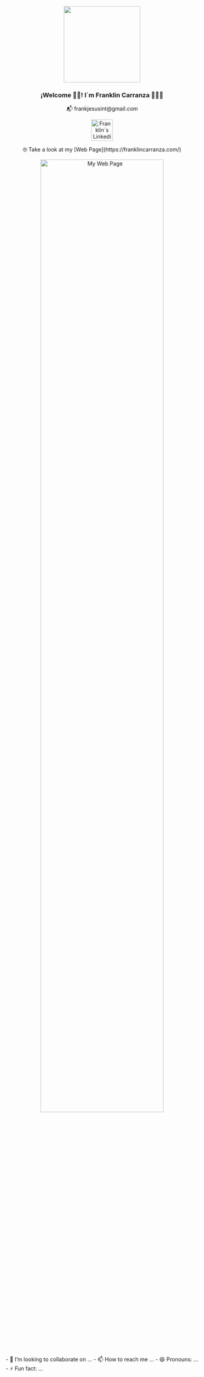 <p align="center" width="300">
   <img align="center" width="200" src="https://franklincarranza.com/ProfilePic.jpg" />
   <h3 align="center">¡Welcome 🖖🏽! I´m Franklin Carranza 👨🏻‍💻</h3> 
   <p align="center">📬 frankjesusint@gmail.com</p>
</p>
<p align="center">
   <a href="https://www.linkedin.com/in/franklin-carranza" target="blank">
    <img align="center" src="https://upload.wikimedia.org/wikipedia/commons/c/ca/LinkedIn_logo_initials.png" alt="Franklin´s Linkedin" height="56px" width="56px" target="blank" />
  </a>
</p>




<p align="center">
🤓 Take a look at my [Web Page](https://franklincarranza.com/)
<br /><br />
<a href='https://franklincarranza.com' target='_blank'>
  <img width='80%' src='https://franklincarranza.com/Thumbnail.png' alt='My Web Page' />
</a>
</p>
- 💞️ I’m looking to collaborate on ...
- 📫 How to reach me ...
- 😄 Pronouns: ...
- ⚡ Fun fact: ...

<!---
frankjesuscarranza/frankjesuscarranza is a ✨ special ✨ repository because its `README.md` (this file) appears on your GitHub profile.
You can click the Preview link to take a look at your changes.
--->
